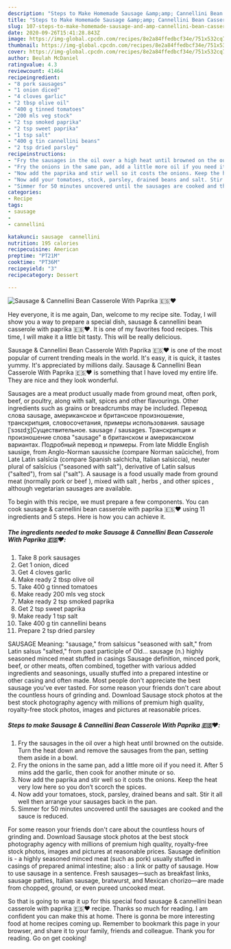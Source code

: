 ```yaml
---
description: "Steps to Make Homemade Sausage &amp;amp; Cannellini Bean Casserole With Paprika 🇪🇸❤️"
title: "Steps to Make Homemade Sausage &amp;amp; Cannellini Bean Casserole With Paprika 🇪🇸❤️"
slug: 107-steps-to-make-homemade-sausage-and-amp-cannellini-bean-casserole-with-paprika
date: 2020-09-26T15:41:28.843Z
image: https://img-global.cpcdn.com/recipes/8e2a84ffedbcf34e/751x532cq70/sausage-cannellini-bean-casserole-with-paprika-🇪🇸❤️-recipe-main-photo.jpg
thumbnail: https://img-global.cpcdn.com/recipes/8e2a84ffedbcf34e/751x532cq70/sausage-cannellini-bean-casserole-with-paprika-🇪🇸❤️-recipe-main-photo.jpg
cover: https://img-global.cpcdn.com/recipes/8e2a84ffedbcf34e/751x532cq70/sausage-cannellini-bean-casserole-with-paprika-🇪🇸❤️-recipe-main-photo.jpg
author: Beulah McDaniel
ratingvalue: 4.3
reviewcount: 41464
recipeingredient:
- "8 pork sausages"
- "1 onion diced"
- "4 cloves garlic"
- "2 tbsp olive oil"
- "400 g tinned tomatoes"
- "200 mls veg stock"
- "2 tsp smoked paprika"
- "2 tsp sweet paprika"
- "1 tsp salt"
- "400 g tin cannellini beans"
- "2 tsp dried parsley"
recipeinstructions:
- "Fry the sausages in the oil over a high heat until browned on the outside. Turn the heat down and remove the sausages from the pan, setting them aside in a bowl."
- "Fry the onions in the same pan, add a little more oil if you need it. After 5 mins add the garlic, then cook for another minute or so."
- "Now add the paprika and stir well so it costs the onions. Keep the heat very low here so you don’t scorch the spices."
- "Now add your tomatoes, stock, parsley, drained beans and salt. Stir it all well then arrange your sausages back in the pan."
- "Simmer for 50 minutes uncovered until the sausages are cooked and the sauce is reduced."
categories:
- Recipe
tags:
- sausage
- 
- cannellini

katakunci: sausage  cannellini 
nutrition: 195 calories
recipecuisine: American
preptime: "PT21M"
cooktime: "PT36M"
recipeyield: "3"
recipecategory: Dessert

---
```



![Sausage &amp; Cannellini Bean Casserole With Paprika 🇪🇸❤️](https://img-global.cpcdn.com/recipes/8e2a84ffedbcf34e/751x532cq70/sausage-cannellini-bean-casserole-with-paprika-🇪🇸❤️-recipe-main-photo.jpg)

Hey everyone, it is me again, Dan, welcome to my recipe site. Today, I will show you a way to prepare a special dish, sausage &amp; cannellini bean casserole with paprika 🇪🇸❤️. It is one of my favorites food recipes. This time, I will make it a little bit tasty. This will be really delicious.

Sausage &amp; Cannellini Bean Casserole With Paprika 🇪🇸❤️ is one of the most popular of current trending meals in the world. It's easy, it is quick, it tastes yummy. It's appreciated by millions daily. Sausage &amp; Cannellini Bean Casserole With Paprika 🇪🇸❤️ is something that I have loved my entire life. They are nice and they look wonderful.

Sausages are a meat product usually made from ground meat, often pork, beef, or poultry, along with salt, spices and other flavourings. Other ingredients such as grains or breadcrumbs may be included. Перевод слова sausage, американское и британское произношение, транскрипция, словосочетания, примеры использования. sausage [ˈsɔsɪdʒ]Существительное. sausage / sausages. Транскрипция и произношение слова &#34;sausage&#34; в британском и американском вариантах. Подробный перевод и примеры. From late Middle English sausige, from Anglo-Norman saussiche (compare Norman saûciche), from Late Latin salsīcia (compare Spanish salchicha, Italian salsiccia), neuter plural of salsīcius (&#34;seasoned with salt&#34;), derivative of Latin salsus (&#34;salted&#34;), from sal (&#34;salt&#34;). A sausage is a food usually made from ground meat (normally pork or beef ), mixed with salt , herbs , and other spices , although vegetarian sausages are available.


To begin with this recipe, we must prepare a few components. You can cook sausage &amp; cannellini bean casserole with paprika 🇪🇸❤️ using 11 ingredients and 5 steps. Here is how you can achieve it.

<!--inarticleads1-->

##### The ingredients needed to make Sausage &amp; Cannellini Bean Casserole With Paprika 🇪🇸❤️:

1. Take 8 pork sausages
1. Get 1 onion, diced
1. Get 4 cloves garlic
1. Make ready 2 tbsp olive oil
1. Take 400 g tinned tomatoes
1. Make ready 200 mls veg stock
1. Make ready 2 tsp smoked paprika
1. Get 2 tsp sweet paprika
1. Make ready 1 tsp salt
1. Take 400 g tin cannellini beans
1. Prepare 2 tsp dried parsley


SAUSAGE Meaning: &#34;sausage,&#34; from salsicus &#34;seasoned with salt,&#34; from Latin salsus &#34;salted,&#34; from past participle of Old… sausage (n.) highly seasoned minced meat stuffed in casings Sausage definition, minced pork, beef, or other meats, often combined, together with various added ingredients and seasonings, usually stuffed into a prepared intestine or other casing and often made. Most people don&#39;t appreciate the best sausage you&#39;ve ever tasted. For some reason your friends don&#39;t care about the countless hours of grinding and. Download Sausage stock photos at the best stock photography agency with millions of premium high quality, royalty-free stock photos, images and pictures at reasonable prices. 

<!--inarticleads2-->

##### Steps to make Sausage &amp; Cannellini Bean Casserole With Paprika 🇪🇸❤️:

1. Fry the sausages in the oil over a high heat until browned on the outside. Turn the heat down and remove the sausages from the pan, setting them aside in a bowl.
1. Fry the onions in the same pan, add a little more oil if you need it. After 5 mins add the garlic, then cook for another minute or so.
1. Now add the paprika and stir well so it costs the onions. Keep the heat very low here so you don’t scorch the spices.
1. Now add your tomatoes, stock, parsley, drained beans and salt. Stir it all well then arrange your sausages back in the pan.
1. Simmer for 50 minutes uncovered until the sausages are cooked and the sauce is reduced.


For some reason your friends don&#39;t care about the countless hours of grinding and. Download Sausage stock photos at the best stock photography agency with millions of premium high quality, royalty-free stock photos, images and pictures at reasonable prices. Sausage definition is - a highly seasoned minced meat (such as pork) usually stuffed in casings of prepared animal intestine; also : a link or patty of sausage. How to use sausage in a sentence. Fresh sausages—such as breakfast links, sausage patties, Italian sausage, bratwurst, and Mexican chorizo—are made from chopped, ground, or even pureed uncooked meat. 

So that is going to wrap it up for this special food sausage &amp; cannellini bean casserole with paprika 🇪🇸❤️ recipe. Thanks so much for reading. I am confident you can make this at home. There is gonna be more interesting food at home recipes coming up. Remember to bookmark this page in your browser, and share it to your family, friends and colleague. Thank you for reading. Go on get cooking!
